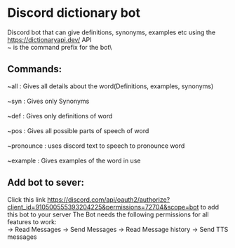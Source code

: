 # Discord dictionary bot
Discord bot that can give definitions, synonyms, examples etc using the https://dictionaryapi.dev/ API\
~ is the command prefix for the bot\
## Commands:
~all : Gives all details about the word(Definitions, examples, synonyms)\
\
~syn : Gives only Synonyms\
\
~def : Gives only definitions of word\
\
~pos : Gives all possible parts of speech of word\
\
~pronounce : uses discord text to speech to pronounce word\
\
~example : Gives examples of the word in use
## Add bot to  sever:
Click this link https://discord.com/api/oauth2/authorize?client_id=910500555393204225&permissions=72704&scope=bot to add this bot to your server
The Bot needs the following permissions for all features to work:\
-> Read Messages
-> Send Messages
-> Read Message history
-> Send TTS messages
